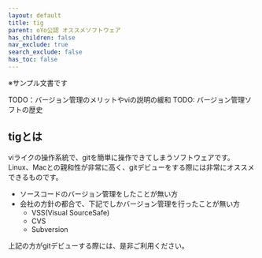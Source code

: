 ```yaml
---
layout: default
title: tig
parent: oYo公認 オススメソフトウェア
has_children: false
nav_exclude: true
search_exclude: false
has_toc: false
---
```


※サンプル文書です

TODO：バージョン管理のメリットやviの説明の緩和
TODO: バージョン管理ソフトの歴史

## tigとは

viライクの操作系統で、gitを簡単に操作できてしまうソフトウェアです。
Linux、Macとの親和性が非常に高く、gitデビューをする際には非常にオススメできるものです。

* ソースコードのバージョン管理をしたことが無い方
* 会社の方針の都合で、下記でしかバージョン管理を行ったことが無い方
  * VSS(Visual SourceSafe)
  * CVS
  * Subversion

上記の方がgitデビューする際には、是非ご利用ください。
